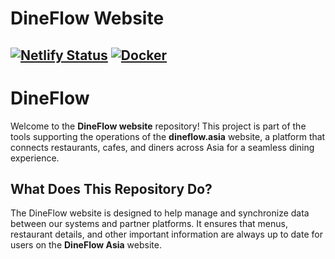 # DineFlow Website 
[![Netlify Status](https://api.netlify.com/api/v1/badges/038e1774-ad0c-4753-a3c3-2b45deb077fc/deploy-status)](https://app.netlify.com/sites/dineflow/deploys)
[![Docker](https://github.com/GracerCorp/storehub-replicator/actions/workflows/docker-publish.yml/badge.svg)](https://github.com/GracerCorp/storehub-replicator/actions/workflows/docker-publish.yml)
---

# DineFlow

Welcome to the **DineFlow website** repository! This project is part of the tools supporting the operations of the **dineflow.asia** website, a platform that connects restaurants, cafes, and diners across Asia for a seamless dining experience.

## What Does This Repository Do?

The DineFlow website is designed to help manage and synchronize data between our systems and partner platforms. It ensures that menus, restaurant details, and other important information are always up to date for users on the **DineFlow Asia** website.
